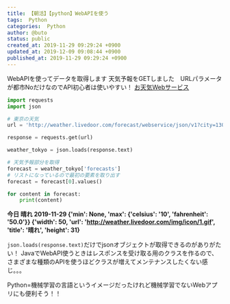```yaml
---
title: 【朝活】【python】WebAPIを使う
tags:  Python
categories:  Python
author: @buto
status: public
created_at: 2019-11-29 09:29:24 +0900
updated_at: 2019-12-09 09:08:44 +0900
published_at: 2019-11-29 09:29:24 +0900
---
```

WebAPIを使ってデータを取得します
天気予報をGETしました　URLパラメータが都市NoだけなのでAPI初心者は使いやすい！
[お天気Webサービス](http://weather.livedoor.com/weather_hacks/webservice)

```py
import requests
import json

# 東京の天気
url = 'http://weather.livedoor.com/forecast/webservice/json/v1?city=130010'

response = requests.get(url)

weather_tokyo = json.loads(response.text)

# 天気予報部分を取得
forecast = weather_tokyo['forecasts']
# リストになっているので最初の要素を取り出す
forecast = forecast[0].values()

for content in forecast:
    print(content)
```
**今日
晴れ
2019-11-29
{'min': None, 'max': {'celsius': '10', 'fahrenheit': '50.0'}}
{'width': 50, 'url': 'http://weather.livedoor.com/img/icon/1.gif', 'title': '晴れ', 'height': 31}**

`json.loads(response.text)`だけでjsonオブジェクトが取得できるのがありがたい！
JavaでWebAPI使うときはレスポンスを受け取る用のクラスを作るので、
さまざまな種類のAPIを使うほどクラスが増えてメンテナンスしたくない感じ。。。

Python=機械学習の言語というイメージだったけれど機械学習でないWebアプリにも便利そう！！
